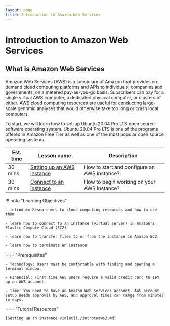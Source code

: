 ```yaml
---
layout: page
title: Introduction to Amazon Web Services
---
```


# Introduction to Amazon Web Services

## What is Amazon Web Services

Amazon Web Services (AWS) is a subsidiary of Amazon that provides on-demand cloud computing platforms and APIs to individuals, companies and governments, on a metered pay-as-you-go basis. Subscribers can pay for a single virtual AWS computer, a dedicated physical computer, or clusters of either. AWS cloud computing resources are useful for conducting large-scale genomic analyses that would otherwise take too long or crash local computers.

To start, we will learn how to set-up Ubuntu 20.04 Pro LTS open source software operating system. Ubuntu 20.04 Pro LTS is one of the programs offered in Amazon Free Tier as well as one of the most popular open source operating systems. 


Est. time | Lesson name | Description
--- | --- | ---
30 mins | [Setting up an AWS instance](./introtoaws3.md) | How to start and configure an AWS instance?
30 mins | [Connect to an instance](./introtoaws4.md) | How to begin working on your AWS instance?

!!! note "Learning Objectives"

    - introduce Researchers to cloud computing resources and how to use them
    
    - learn how to connect to an instance (virtual server) in Amazon's Elastic Compute Cloud (EC2)
    
    - learn how to transfer files to or from the instance in Amazon EC2
    
    - learn how to terminate an instance

=== "Prerequisites"

    - Technology: Users must be comfortable with finding and opening a terminal window.

    - Financial: First time AWS users require a valid credit card to set up an AWS account.

    - Time: You need to have an Amazon Web Services account. AWS account setup needs approval by AWS, and approval times can range from minutes to days.


=== "Tutorial Resources"

    [Setting up an instance vidlet](./introtoaws2.md)















